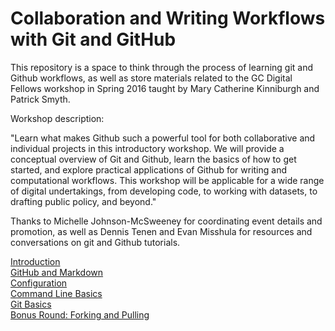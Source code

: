 # Collaboration and Writing Workflows with Git and GitHub

This repository is a space to think through the process of learning git and Github workflows, as well as store materials related to the GC Digital Fellows workshop in Spring 2016 taught by Mary Catherine Kinniburgh and Patrick Smyth.

Workshop description:

"Learn what makes Github such a powerful tool for both collaborative and individual projects in this introductory workshop. We will provide a conceptual overview of Git and Github, learn the basics of how to get started, and explore practical applications of Github for writing and computational workflows. This workshop will be applicable for a wide range of digital undertakings, from developing code, to working with datasets, to drafting public policy, and beyond."

Thanks to Michelle Johnson-McSweeney for coordinating event details and promotion, as well as Dennis Tenen and Evan Misshula for resources and conversations on git and Github tutorials.


[Introduction](1_outline.md)  
[GitHub and Markdown](2_conceptOverview.md)  
[Configuration](3_gitConfig.md)  
[Command Line Basics](4_commandLine.md)  
[Git Basics](5_gitAction.md)  
[Bonus Round: Forking and Pulling](6_forkPull.md)  
